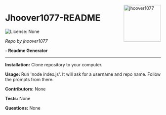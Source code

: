 
<a href="https://github.com/jhoover1077" style="float:right"><img src="https://avatars0.githubusercontent.com/u/63817367?s=460&v=4" alt="jhoover1077" title="jhoover1077" width="120" height="120"></a>

# Jhoover1077-README

![License: None](https://img.shields.io/badge/License-None-brightgreen)

_Repo by jhoover1077_

__- Readme Generator__

---

__Installation:__
Clone repository to your computer.

__Usage:__
Run 'node index.js'. It will ask for a username and repo name.  Follow the prompts from there.

__Contributors:__
None

__Tests:__
None

__Questions:__
None
